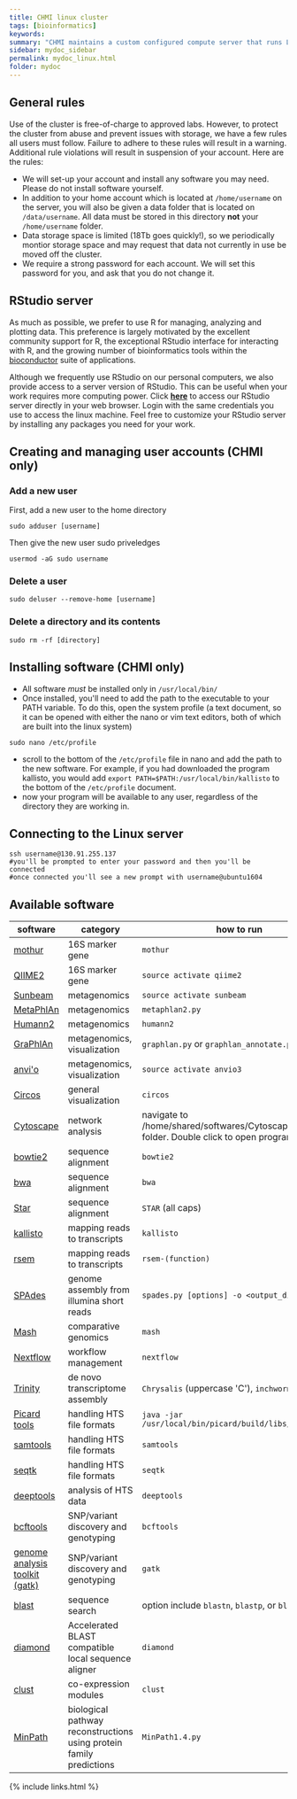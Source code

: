 ```yaml
---
title: CHMI linux cluster
tags: [bioinformatics]
keywords:
summary: "CHMI maintains a custom configured compute server that runs Linux Ubuntu 16.04 LTS.  This machine has two 6-core Intel Xeon E5-2643v4 CPUs (12 cores total), 512 Gb of RAM and 18Tb of RAID1 storage.  If you are a PennVet lab and wish to use this machine, please contact Dan Beiting (beiting@upenn.edu) for more information."
sidebar: mydoc_sidebar
permalink: mydoc_linux.html
folder: mydoc
---
```


## General rules
Use of the cluster is free-of-charge to approved labs.  However, to protect the cluster from abuse and prevent issues with storage, we have a few rules all users must follow.  Failure to adhere to these rules will result in a warning. Additional rule violations will result in suspension of your account.  Here are the rules:

* We will set-up your account and install any software you may need.  Please do not install software yourself.
* In addition to your home account which is located at ```/home/username``` on the server, you will also be given a data folder that is located on ```/data/username```.  All data must be stored in this directory **not** your ```/home/username``` folder.
* Data storage space is limited (18Tb goes quickly!), so we periodically montior storage space and may request that data not currently in use be moved off the cluster.
* We require a strong password for each account.  We will set this password for you, and ask that you do not change it.

## RStudio server
As much as possible, we prefer to use R for managing, analyzing and plotting data.  This preference is largely motivated by the excellent community support for R, the exceptional RStudio interface for interacting with R, and the growing number of bioinformatics tools within the [bioconductor](https://www.bioconductor.org/) suite of applications.

Although we frequently use RStudio on our personal computers, we also provide access to a server version of RStudio.  This can be useful when your work requires more computing power.  Click [**here**](http://130.91.255.137:8787) to access our RStudio server directly in your web browser.  Login with the same credentials you use to access the linux machine.  Feel free to customize your RStudio server by installing any packages you need for your work.

## Creating and managing user accounts (CHMI only)

### Add a new user
First, add a new user to the home directory
```
sudo adduser [username] 
```
Then give the new user sudo priveledges
```
usermod -aG sudo username 
```
### Delete a user
```
sudo deluser --remove-home [username]
```

### Delete a directory and its contents
```
sudo rm -rf [directory]
```

## Installing software (CHMI only)
* All software *must* be installed only in ```/usr/local/bin/```
* Once installed, you'll need to add the path to the executable to your PATH variable. To do this, open the system profile (a text document, so it can be opened with either the nano or vim text editors, both of which are built into the linux system)
```
sudo nano /etc/profile
```
* scroll to the bottom of the ```/etc/profile``` file in nano and add the path to the new software.  For example, if you had downloaded the program kallisto, you would add ```export PATH=$PATH:/usr/local/bin/kallisto``` to the bottom of the ```/etc/profile``` document.
* now your program will be available to any user, regardless of the directory they are working in.

## Connecting to the Linux server

```
ssh username@130.91.255.137
#you'll be prompted to enter your password and then you'll be connected
#once connected you'll see a new prompt with username@ubuntu1604
```


## Available software

| software                                                                    | category                             | how to run                                                                                |
|-----------------------------------------------------------------------------|--------------------------------------|-------------------------------------------------------------------------------------------|
| [mothur](https://www.mothur.org/)                                           | 16S marker gene                      | ```mothur```                                                                              |
| [QIIME2](https://qiime2.org/)                                               | 16S marker gene                      | ```source activate qiime2```                                                              |
| [Sunbeam](https://github.com/eclarke/sunbeam/blob/master/Readme.md)         | metagenomics                         | ```source activate sunbeam```                                                             |
| [MetaPhlAn](https://bitbucket.org/biobakery/metaphlan2)                     | metagenomics                         | ```metaphlan2.py```                                                                       |
| [Humann2](https://huttenhower.sph.harvard.edu/humann2)                     | metagenomics                         | ```humann2```                                                                       |
| [GraPhlAn](https://bitbucket.org/nsegata/graphlan/wiki/Home)                | metagenomics, visualization          | ```graphlan.py``` or ```graphlan_annotate.py```                                                                         |
| [anvi'o](https://github.com/merenlab/anvio)                                 | metagenomics, visualization          | ```source activate anvio3```                                                              |
| [Circos](http://circos.ca/)                                                 | general visualization                | ```circos```                                                                              |
| [Cytoscape](http://www.cytoscape.org/)                                      | network analysis                     | navigate to /home/shared/softwares/Cytoscape_v3.5.1 folder.  Double click to open program |
| [bowtie2](http://bowtie-bio.sourceforge.net/bowtie2/index.shtml)            | sequence alignment                   | ```bowtie2```                                                                             |
| [bwa](http://bio-bwa.sourceforge.net/)                                      | sequence alignment                   | ```bwa```                                                                                 |
| [Star](https://github.com/alexdobin/STAR)                                   | sequence alignment                   | ```STAR``` (all caps)                                                                     |
| [kallisto](https://pachterlab.github.io/kallisto/)                          | mapping reads to transcripts         | ```kallisto```                                                                            |
| [rsem](https://github.com/deweylab/RSEM)                                    | mapping reads to transcripts         | ```rsem-(function)```                                                                     |
| [SPAdes](http://cab.spbu.ru/software/spades/)                                    | genome assembly from illumina short reads         | ```spades.py [options] -o <output_dir>```                                                                     |
| [Mash](http://mash.readthedocs.io/en/latest/)                               | comparative genomics                 | ```mash```                                                                                |
| [Nextflow](https://www.nextflow.io)                                         | workflow management                  | ```nextflow```                                                                            |
| [Trinity](https://github.com/trinityrnaseq/trinityrnaseq/wiki)              | de novo transcriptome assembly       | ```Chrysalis``` (uppercase 'C'), ```inchworm```                                           |
| [Picard tools](http://broadinstitute.github.io/picard/)                     | handling HTS file formats            | ```java -jar /usr/local/bin/picard/build/libs/picard.jar```                                                                              |
| [samtools](http://samtools.sourceforge.net/)                                | handling HTS file formats            | ```samtools```                                                                            |
| [seqtk](https://github.com/lh3/seqtk)                                       | handling HTS file formats            | ```seqtk```                                                                               |
| [deeptools](https://deeptools.readthedocs.io/en/latest/)                    | analysis of HTS data                 | ```deeptools```                                                                           |
| [bcftools](https://samtools.github.io/bcftools/bcftools.html)               | SNP/variant discovery and genotyping | ```bcftools```                                                                            |
| [genome analysis toolkit (gatk)](https://software.broadinstitute.org/gatk/) | SNP/variant discovery and genotyping | ```gatk```                    |
| [blast](https://blast.ncbi.nlm.nih.gov/Blast.cgi)                           | sequence search                      | option include ```blastn```, ```blastp```, or ```blastx```                                |
| [diamond](https://github.com/bbuchfink/diamond)                           | Accelerated BLAST compatible local sequence aligner                     | ```diamond```                                |
| [clust](https://github.com/BaselAbujamous/clust)                            | co-expression modules                | ```clust```                                                                               |
| [MinPath](http://omics.informatics.indiana.edu/MinPath/)                            | biological pathway reconstructions using protein family predictions                | ```MinPath1.4.py```                                                                               |
{% include links.html %}

